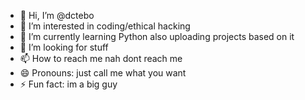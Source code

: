 - 👋 Hi, I’m @dctebo
- 👀 I’m interested in coding/ethical hacking
- 🌱 I’m currently learning Python also uploading projects based on it
- 💞️ I’m looking for stuff
- 📫 How to reach me  nah dont reach me
- 😄 Pronouns: just call me what you want
- ⚡ Fun fact: im a big guy

<!---
dctebo/dctebo is a ✨ special ✨ repository because its `README.md` (this file) appears on your GitHub profile.
You can click the Preview link to take a look at your changes.
--->
